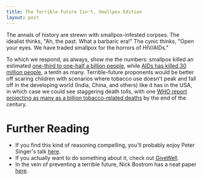 ```yaml
---
title: The Terrible Future Isn't, Smallpox Edition
layout: post
---
```


The annals of history are strewn with smallpox-infested corpses. The idealist
thinks, "Ah, the past. What a barbaric era!" The cynic thinks, "Open your eyes. We have traded
smallpox for the horrors of HIV/AIDs." 

To which we respond, as always, show me the numbers: smallpox killed an
estimated
[one-third to one-half a billion people](http://en.wikipedia.org/wiki/Smallpox),
while
[AIDs has killed 30 million people](http://en.wikipedia.org/wiki/Epidemiology_of_HIV/AIDS),
a tenth as many. Terrible-future proponents would be better off scaring
children with scenarios where tobacco use doesn't peak and fall off in the
developing world (India, China, and others) like it has in the USA, in which case we could see staggering
death tolls, with one [WHO report projecting as many as a
billion tobacco-related deaths](http://www.who.int/tobacco/mpower/mpower_report_full_2008.pdf)
by the end of the century.

# Further Reading
* If you find this kind of reasoning compelling, you'll probably enjoy Peter
Singer's talk
[here](http://www.ted.com/talks/peter_singer_the_why_and_how_of_effective_altruism.html).
* If you actually want to do something about it, check out
  [GiveWell](http://www.givewell.org/).
* In the vein of preventing a terrible future, Nick Bostrom has a neat paper
  [here](http://www.existential-risk.org/concept.pdf).
